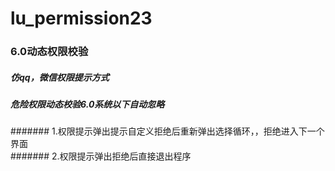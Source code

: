 # lu_permission23
### 6.0动态权限校验<br/>
##### 仿qq，微信权限提示方式<br/>
##### 危险权限动态校验6.0系统以下自动忽略<br/>
####### 1.权限提示弹出提示自定义拒绝后重新弹出选择循环，，拒绝进入下一个界面<br/>
####### 2.权限提示弹出拒绝后直接退出程序
